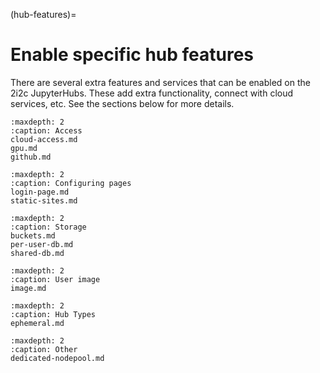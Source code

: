 (hub-features)=
# Enable specific hub features

There are several extra features and services that can be enabled on the 2i2c JupyterHubs.
These add extra functionality, connect with cloud services, etc.
See the sections below for more details.

```{toctree}
:maxdepth: 2
:caption: Access
cloud-access.md
gpu.md
github.md
```

```{toctree}
:maxdepth: 2
:caption: Configuring pages
login-page.md
static-sites.md
```

```{toctree}
:maxdepth: 2
:caption: Storage
buckets.md
per-user-db.md
shared-db.md
```

```{toctree}
:maxdepth: 2
:caption: User image
image.md
```

```{toctree}
:maxdepth: 2
:caption: Hub Types
ephemeral.md
```

```{toctree}
:maxdepth: 2
:caption: Other
dedicated-nodepool.md
```